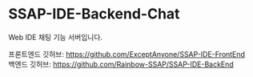 # SSAP-IDE-Backend-Chat
Web IDE 채팅 기능 서버입니다.

프론트엔드 깃허브: https://github.com/ExceptAnyone/SSAP-IDE-FrontEnd
<br />
백엔드 깃허브: https://github.com/Rainbow-SSAP/SSAP-IDE-BackEnd
